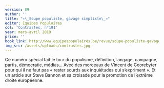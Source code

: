 ```yaml
---
version: 89
author: ''
title: "«\_Soupe populiste, gavage simpliste\_»"
editor: Équipes Populaires
col: 'Contrastes, n°191'
year: mars-avril 2019
price: ''
book_link: http://www.equipespopulaires.be/revue/soupe-populiste-gavage-simpliste-contrastes-avril-2019/
img_src: /assets/uploads/contrastes.jpg
---
```

Ce numéro spécial fait le tour du populisme, définition, langage, campagne, partis, démocratie, médias… Avec des morceaux de Vincent de Coorebyter pour qui il ne faut pas « rester sourds aux inquiétudes qui s’expriment ». Et un article sur Steve Bannon et sa croisade pour la promotion de l’extrême droite européenne.
